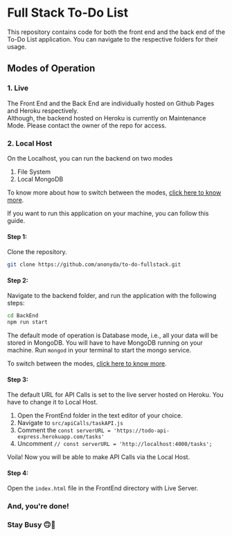 # Full Stack To-Do List

This repository contains code for both the front end and the back end of the To-Do List application. You can navigate to the respective folders for their usage. 

## Modes of Operation
### 1. Live
The Front End and the Back End are individually hosted on Github Pages and Heroku respectively.  
Although, the backend hosted on Heroku is currently on Maintenance Mode. Please contact the owner of the repo for access.

### 2. Local Host
On the Localhost, you can run the backend on two modes 
1. File System
2. Local MongoDB

To know more about how to switch between the modes, [click here to know more](https://github.com/anonyda/to-do-fullstack/tree/master/BackEnd#readme).


If you want to run this application on your machine, you can follow this guide.

#### Step 1:
Clone the repository.


```bash
git clone https://github.com/anonyda/to-do-fullstack.git
```

#### Step 2: 
Navigate to the backend folder, and run the application with the following steps:

```bash
cd BackEnd
npm run start
```
The default mode of operation is Database mode, i.e., all your data will be stored in MongoDB. You will have to have MongoDB running on your machine.
Run ```mongod``` in your terminal to start the mongo service.

To switch between the modes, [click here to know more](https://github.com/anonyda/to-do-fullstack/tree/master/BackEnd#readme).

#### Step 3:
The default URL for API Calls is set to the live server hosted on Heroku. You have to change it to Local Host. 

1. Open the FrontEnd folder in the text editor of your choice. 
2. Navigate to ```src/apiCalls/taskAPI.js``` 
3. Comment the ```const serverURL = 'https://todo-api-express.herokuapp.com/tasks'```
4. Uncomment ```// const serverURL = 'http://localhost:4000/tasks';```

Voila! Now you will be able to make API Calls via the Local Host.

#### Step 4: 
Open the ```index.html``` file in the FrontEnd directory with Live Server.  

### And, you're done!  
### Stay Busy 🙃🐝
